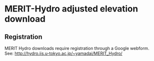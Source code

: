 # MERIT-Hydro adjusted elevation download

## Registration
MERIT Hydro downloads require registration through a Google webform. See: http://hydro.iis.u-tokyo.ac.jp/~yamadai/MERIT_Hydro/